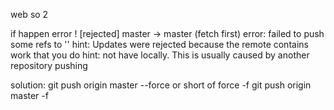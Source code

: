 web so 2


if happen error
! [rejected] master -> master (fetch first) error: failed to push some refs to '' hint: Updates were rejected because the remote contains work that you do hint: not have locally. This is usually caused by another repository pushing

solution: 
git push origin master --force 
or short of force -f 
git push origin master -f
